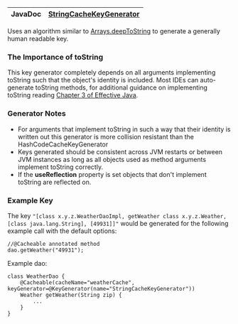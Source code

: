 | **JavaDoc** | [StringCacheKeyGenerator](http://ehcache-spring-annotations.googlecode.com/svn/site/current/apidocs/com/googlecode/ehcache/annotations/key/StringCacheKeyGenerator.html) |
|:------------|:-------------------------------------------------------------------------------------------------------------------------------------------------------------------------|

Uses an algorithm similar to [Arrays.deepToString](http://java.sun.com/j2se/1.5.0/docs/api/java/util/Arrays.html#deepToString(java.lang.Object%5B%5D)) to generate a generally human readable key.

### The Importance of toString ###
This key generator completely depends on all arguments implementing toString such that the object's identity is included. Most IDEs can auto-generate toString methods, for additional guidance on implementing toString reading [Chapter 3 of Effective Java](http://java.sun.com/developer/Books/effectivejava/Chapter3.pdf).

### Generator Notes ###
  * For arguments that implement toString in such a way that their identity is written out this generator is more collision resistant than the HashCodeCacheKeyGenerator
  * Keys generated should be consistent across JVM restarts or between JVM instances as long as all objects used as method arguments implement toString correctly.
  * If the **useReflection** property is set objects that don't implement toString are reflected on.

### Example Key ###
The key ` "[class x.y.z.WeatherDaoImpl, getWeather class x.y.z.Weather, [class java.lang.String], [49931]]" ` would be generated for the following example call with the default options:
```
//@Cacheable annotated method
dao.getWeather("49931");
```


Example dao:
```
class WeatherDao {
    @Cacheable(cacheName="weatherCache", keyGenerator=@KeyGenerator(name="StringCacheKeyGenerator"))
    Weather getWeather(String zip) {
        ...
    }
}
```